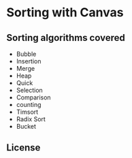 # Sorting with Canvas

## Sorting algorithms covered

* Bubble
* Insertion
* Merge
* Heap
* Quick
* Selection
* Comparison
* counting
* Timsort
* Radix Sort
* Bucket

## License
